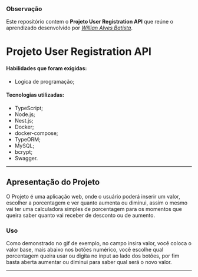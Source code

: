### Observação

Este repositório contem o **Projeto User Registration API** que reúne o aprendizado desenvolvido por _[Willian Alves Batista](https://www.linkedin.com/in/willian-alves-batista-60aa6a180/)_.

# Projeto User Registration API

#### Habilidades que foram exigidas:

  - Logica de programação;

#### Tecnologias utilizadas:

  - TypeScript;
  - Node.js;
  - Nest.js;
  - Docker;
  - docker-compose;
  - TypeORM;
  - MySQL;
  - bcrypt;
  - Swagger.

---

## Apresentação do Projeto

O Projeto é uma aplicação web, onde o usuário poderá inserir um valor, escolher a porcentagem e ver quanto aumenta ou diminui, assim o mesmo vai ter uma calculadora simples de porcentagem para os momentos que queira saber quanto vai receber de desconto ou de aumento.


### Uso

Como demonstrado no gif de exemplo, no campo insira valor, você coloca o valor base, mais abaixo nos botões numérico, você escolhe qual porcentagem queira usar ou digita no input ao lado dos botões, por fim basta aberta aumentar ou diminui para saber qual será o novo valor.
 
---
